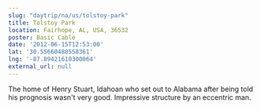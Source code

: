 ```yaml
---
slug: "daytrip/na/us/tolstoy-park"
title: Tolstoy Park
location: Fairhope, AL, USA, 36532
poster: Basic Cable
date: '2012-06-15T12:53:00'
lat: '30.55660488558361'
lng: '-87.89421610300064'
external_url: null
---
```


The home of Henry Stuart, Idahoan who set out to Alabama after being told his prognosis wasn't very good.  Impressive structure by an eccentric man.
